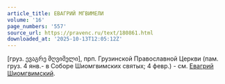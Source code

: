 ```yaml
---
article_title: ЕВАГРИЙ МГВИМЕЛИ
volume: '16'
page_numbers: '557'
source_url: https://pravenc.ru/text/180861.html
downloaded_at: '2025-10-13T12:05:12Z'
---
```


[груз. ევაგრე მღვიმელი], прп. Грузинской Православной Церкви (пам. груз. 4 янв.- в Соборе Шиомгвимских святых; 4 февр.) - см. [Евагрий Шиомгвимский](<https://pravenc.ru/text/Евагрий Шиомгвимский.html>).
